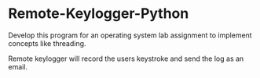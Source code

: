 # Remote-Keylogger-Python
Develop this program for an operating system lab assignment to implement concepts like threading.

Remote keylogger will record the users keystroke and send the log as an email.
